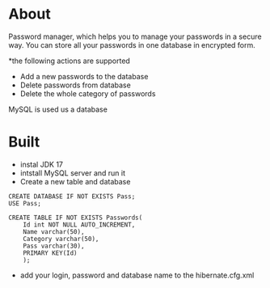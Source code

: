 # About

Password manager, which helps you to manage your passwords in a secure way. You can store all your passwords in one
database in encrypted form.

*the following actions are supported
- Add a new passwords to the database
- Delete passwords from database
- Delete the whole category of passwords

MySQL is used us a database

# Built

- instal JDK 17
- intstall MySQL server and run it
- Create a new table and database
```
CREATE DATABASE IF NOT EXISTS Pass;
USE Pass;

CREATE TABLE IF NOT EXISTS Passwords(
    Id int NOT NULL AUTO_INCREMENT,
    Name varchar(50),
    Category varchar(50),
    Pass varchar(30),
    PRIMARY KEY(Id)
    );
```
- add your login, password and database name to the hibernate.cfg.xml
